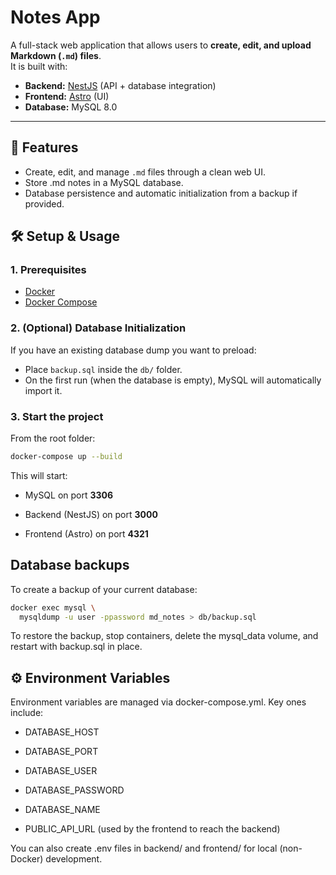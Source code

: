 # Notes App

A full-stack web application that allows users to **create, edit, and upload Markdown (`.md`) files**.  
It is built with:

- **Backend:** [NestJS](https://nestjs.com/) (API + database integration)
- **Frontend:** [Astro](https://astro.build/) (UI)
- **Database:** MySQL 8.0

---

## 🚀 Features
- Create, edit, and manage `.md` files through a clean web UI.
- Store .md notes in a MySQL database.
- Database persistence and automatic initialization from a backup if provided.

## 🛠️ Setup & Usage

### 1. Prerequisites
- [Docker](https://docs.docker.com/get-docker/)
- [Docker Compose](https://docs.docker.com/compose/)

### 2. (Optional) Database Initialization
If you have an existing database dump you want to preload:
- Place `backup.sql` inside the `db/` folder.
- On the first run (when the database is empty), MySQL will automatically import it.

### 3. Start the project
From the root folder:

```bash
docker-compose up --build
```

This will start:

- MySQL on port **3306**

- Backend (NestJS) on port **3000**

- Frontend (Astro) on port **4321**

## Database backups
To create a backup of your current database:

```bash
docker exec mysql \
  mysqldump -u user -ppassword md_notes > db/backup.sql
```

To restore the backup, stop containers, delete the mysql_data volume, and restart with backup.sql in place.

## ⚙️ Environment Variables

Environment variables are managed via docker-compose.yml.
Key ones include:

- DATABASE_HOST

- DATABASE_PORT

- DATABASE_USER

- DATABASE_PASSWORD

- DATABASE_NAME

- PUBLIC_API_URL (used by the frontend to reach the backend)

You can also create .env files in backend/ and frontend/ for local (non-Docker) development.

